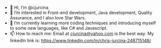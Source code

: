 - 👋 Hi, I’m @cjurcina
- 👀 I’m interested in Front-end development, Java development, Quality Assurance, and I also love Star Wars.
- 🌱 I’m currently learning more coding techniques and introducing myself to some new languages, like C# and Javascript.
- 📫 How to reach me: Email at cjurcina@yahoo.com is the best way. My linkedIn link is: https://www.linkedin.com/in/chris-jurcina-248715148/
